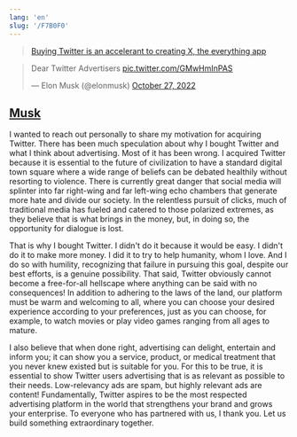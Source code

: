 ```yaml
---
lang: 'en'
slug: '/F7B0F0'
---
```


> [Buying Twitter is an accelerant to creating X, the everything app](https://twitter.com/elonmusk/status/1577428272056389633)

<blockquote class="twitter-tweet"><p lang="en" dir="ltr">Dear Twitter Advertisers <a href="https://t.co/GMwHmInPAS">pic.twitter.com/GMwHmInPAS</a></p>&mdash; Elon Musk (@elonmusk) <a href="https://twitter.com/elonmusk/status/1585619322239561728?ref_src=twsrc%5Etfw">October 27, 2022</a></blockquote>

## [Musk](./../.././docs/pages/Musk.md)

I wanted to reach out personally to share my motivation for acquiring Twitter. There has been much speculation about why I bought Twitter and what I think about advertising. Most of it has been wrong. I acquired Twitter because it is essential to the future of civilization to have a standard digital town square where a wide range of beliefs can be debated healthily without resorting to violence. There is currently great danger that social media will splinter into far right-wing and far left-wing echo chambers that generate more hate and divide our society. In the relentless pursuit of clicks, much of traditional media has fueled and catered to those polarized extremes, as they believe that is what brings in the money, but, in doing so, the opportunity for dialogue is lost.

That is why I bought Twitter. I didn't do it because it would be easy. I didn't do it to make more money. I did it to try to help humanity, whom I love. And I do so with humility, recognizing that failure in pursuing this goal, despite our best efforts, is a genuine possibility. That said, Twitter obviously cannot become a free-for-all hellscape where anything can be said with no consequences! In addition to adhering to the laws of the land, our platform must be warm and welcoming to all, where you can choose your desired experience according to your preferences, just as you can choose, for example, to watch movies or play video games ranging from all ages to mature.

I also believe that when done right, advertising can delight, entertain and inform you; it can show you a service, product, or medical treatment that you never knew existed but is suitable for you. For this to be true, it is essential to show Twitter users advertising that is as relevant as possible to their needs. Low-relevancy ads are spam, but highly relevant ads are content! Fundamentally, Twitter aspires to be the most respected advertising platform in the world that strengthens your brand and grows your enterprise. To everyone who has partnered with us, I thank you. Let us build something extraordinary together.

<head>
  <html lang="en-US"/>
</head>
